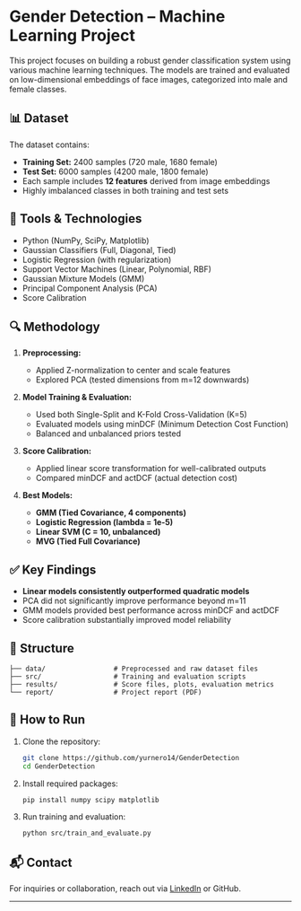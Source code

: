 
# Gender Detection – Machine Learning Project

This project focuses on building a robust gender classification system using various machine learning techniques. The models are trained and evaluated on low-dimensional embeddings of face images, categorized into male and female classes.

## 📊 Dataset

The dataset contains:
- **Training Set:** 2400 samples (720 male, 1680 female)
- **Test Set:** 6000 samples (4200 male, 1800 female)
- Each sample includes **12 features** derived from image embeddings
- Highly imbalanced classes in both training and test sets

## 🔧 Tools & Technologies

- Python (NumPy, SciPy, Matplotlib)
- Gaussian Classifiers (Full, Diagonal, Tied)
- Logistic Regression (with regularization)
- Support Vector Machines (Linear, Polynomial, RBF)
- Gaussian Mixture Models (GMM)
- Principal Component Analysis (PCA)
- Score Calibration

## 🔍 Methodology

1. **Preprocessing:**
   - Applied Z-normalization to center and scale features
   - Explored PCA (tested dimensions from m=12 downwards)

2. **Model Training & Evaluation:**
   - Used both Single-Split and K-Fold Cross-Validation (K=5)
   - Evaluated models using minDCF (Minimum Detection Cost Function)
   - Balanced and unbalanced priors tested

3. **Score Calibration:**
   - Applied linear score transformation for well-calibrated outputs
   - Compared minDCF and actDCF (actual detection cost)

4. **Best Models:**
   - **GMM (Tied Covariance, 4 components)**
   - **Logistic Regression (lambda = 1e-5)**
   - **Linear SVM (C = 10, unbalanced)**
   - **MVG (Tied Full Covariance)**

## ✅ Key Findings

- **Linear models consistently outperformed quadratic models**
- PCA did not significantly improve performance beyond m=11
- GMM models provided best performance across minDCF and actDCF
- Score calibration substantially improved model reliability

## 📁 Structure

```
├── data/                 # Preprocessed and raw dataset files
├── src/                  # Training and evaluation scripts
├── results/              # Score files, plots, evaluation metrics
└── report/               # Project report (PDF)
```

## 🚀 How to Run

1. Clone the repository:
   ```bash
   git clone https://github.com/yurnero14/GenderDetection
   cd GenderDetection
   ```

2. Install required packages:
   ```bash
   pip install numpy scipy matplotlib
   ```

3. Run training and evaluation:
   ```bash
   python src/train_and_evaluate.py
   ```

## 📬 Contact

For inquiries or collaboration, reach out via [LinkedIn](https://www.linkedin.com/in/your-link) or GitHub.

---
